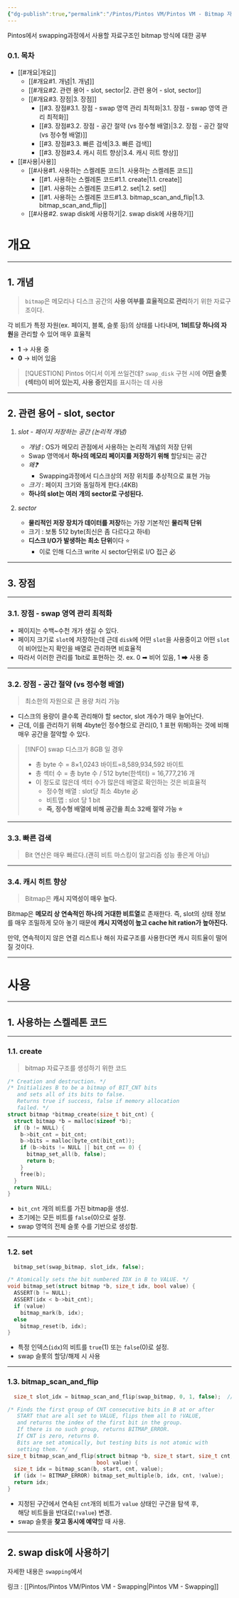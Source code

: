 ```yaml
---
{"dg-publish":true,"permalink":"/Pintos/Pintos VM/Pintos VM - Bitmap 자료구조 공부/","noteIcon":"","created":"2025-10-08T11:46:53.199+09:00","updated":"2025-10-15T16:22:38.732+09:00"}
---
```





Pintos에서 swapping과정에서 사용할 자료구조인 bitmap 방식에 대한 공부 

### 0.1.  목차

- [[#개요|개요]]
	- [[#개요#1.  개념|1.  개념]]
	- [[#개요#2.  관련 용어 - slot, sector|2.  관련 용어 - slot, sector]]
	- [[#개요#3.  장점|3.  장점]]
		- [[#3.  장점#3.1.  장점 - swap 영역 관리 최적화|3.1.  장점 - swap 영역 관리 최적화]]
		- [[#3.  장점#3.2.  장점 - 공간 절약 (vs 정수형 배열)|3.2.  장점 - 공간 절약 (vs 정수형 배열)]]
		- [[#3.  장점#3.3.  빠른 검색|3.3.  빠른 검색]]
		- [[#3.  장점#3.4.  캐시 히트 향상|3.4.  캐시 히트 향상]]
- [[#사용|사용]]
	- [[#사용#1.  사용하는 스켈레톤 코드|1.  사용하는 스켈레톤 코드]]
		- [[#1.  사용하는 스켈레톤 코드#1.1.  create|1.1.  create]]
		- [[#1.  사용하는 스켈레톤 코드#1.2.  set|1.2.  set]]
		- [[#1.  사용하는 스켈레톤 코드#1.3.  bitmap_scan_and_flip|1.3.  bitmap_scan_and_flip]]
	- [[#사용#2.  swap disk에 사용하기|2.  swap disk에 사용하기]]

# 개요 

---
## 1.  개념 

> `bitmap`은 메모리나 디스크 공간의 **사용 여부를 효율적으로 관리**하기 위한 자료구조이다.

각 비트가 특정 자원(ex. 페이지, 블록, 슬롯 등)의 상태를 나타내며, **1비트당 하나의 자원**을 관리할 수 있어 매우 효율적 
- **1** → 사용 중    
- **0** → 비어 있음

>[!QUESTION] Pintos 어디서 이게 쓰일건데?
>`swap_disk` 구현 시에 **어떤 슬롯(섹터)이 비어 있는지, 사용 중인지**를 표시하는 데 사용

---
## 2.  관련 용어 - slot, sector 

1. *slot - 페이지 저장하는 공간 (논리적 개념)*
	- *개념* : OS가 메모리 관점에서 사용하는 논리적 개념의 저장 단위 
	- Swap 영역에서 **하나의 메모리 페이지를 저장하기 위해** 할당되는 공간 
	- *왜❓* 
		- Swapping과정에서 디스크상의 저장 위치를 추상적으로 표현 가능
	- *크기* : 페이지 크기와 동일하게 한다.(4KB)
	- **하나의 slot는 여러 개의 sector로 구성된다.**
	  
2. *sector* 
	- **물리적인 저장 장치가 데이터를 저장**하는 가장 기본적인 **물리적 단위** 
	- 크기 : 보통 512 byte(최신은 좀 다르다고 하네)
	- **디스크 I/O가 발생하는 최소 단위**이다 ⭐
		- 이로 인해 디스크 write 시 sector단위로 I/O 접근 必

---
## 3.  장점 

---
### 3.1.  장점 - swap 영역 관리 최적화 

- 페이지는 수백~수천 개가 생길 수 있다.
- 페이지 크기로 `slot`에 저장하는데 근데 `disk`에 어떤 `slot`을 사용중이고 어떤 `slot`이 비어있는지 확인을 배열로 관리하면 비효율적 
- 따라서 이러한 관리를 1bit로 표현하는 것. ex. 0 ➡ 비어 있음, 1 ➡ 사용 중 

---
### 3.2.  장점 - 공간 절약 (vs 정수형 배열)

> 최소한의 자원으로 큰 용량 처리 가능 

- 디스크의 용량이 클수록 관리해야 할 sector, slot 개수가 매우 늘어난다.
- 근데, 이를 관리하기 위해 4byte인 정수형으로 관리(0, 1 표현 위해)하는 것에 비해 매우 공간을 절약할 수 있다.

> [!INFO] swap 디스크가 8GB 일 경우
> - 총 byte 수 = 8×1,0243 바이트=8,589,934,592 바이트
> - 총 섹터 수 = 총 byte 수 / 512 byte(한섹터) = 16,777,216 개 
> - 이 정도로 많은데 섹터 수가 많은데 배열로 확인하는 것은 비효율적 
> 	- 정수형 배열 : slot당 최소 4byte 必
> 	- 비트맵 : slot 당 1 bit 
> 	- **즉, 정수형 배열에 비해 공간을 최소 32배 절약 가능 ⭐**

---
### 3.3.  빠른 검색 
> Bit 연산은 매우 빠르다.(괜히 비트 마스킹이 알고리즘 성능 좋은게 아님)


---
### 3.4.  캐시 히트 향상 
> Bitmap은 **캐시 지역성이 매우 높다.**

Bitmap은 **메모리 상 연속적인 하나의 거대한 비트열**로 존재한다. 즉, slot의 상태 정보를 매우 조밀하게 모아 놓기 때문에 **캐시 지역성이 높고 cache hit ration가 높아진다.**

만약, 연속적이지 않은 연결 리스트나 해쉬 자료구조를 사용한다면 캐시 히트율이 떨어질 것이다.


---
# 사용 

---
## 1.  사용하는 스켈레톤 코드

---
### 1.1.  create
> bitmap 자료구조를 생성하기 위한 코드

```c
/* Creation and destruction. */
/* Initializes B to be a bitmap of BIT_CNT bits
   and sets all of its bits to false.
   Returns true if success, false if memory allocation
   failed. */
struct bitmap *bitmap_create(size_t bit_cnt) {
  struct bitmap *b = malloc(sizeof *b);
  if (b != NULL) {
    b->bit_cnt = bit_cnt;
    b->bits = malloc(byte_cnt(bit_cnt));
    if (b->bits != NULL || bit_cnt == 0) {
      bitmap_set_all(b, false);
      return b;
    }
    free(b);
  }
  return NULL;
}
```
- `bit_cnt` 개의 비트를 가진 bitmap을 생성.
- 초기에는 모든 비트를 `false`(0)으로 설정.
- swap 영역의 전체 슬롯 수를 기반으로 생성함.

---
### 1.2.  set
```c
  bitmap_set(swap_bitmap, slot_idx, false);
```
```c
/* Atomically sets the bit numbered IDX in B to VALUE. */
void bitmap_set(struct bitmap *b, size_t idx, bool value) {
  ASSERT(b != NULL);
  ASSERT(idx < b->bit_cnt);
  if (value)
    bitmap_mark(b, idx);
  else
    bitmap_reset(b, idx);
}

```
- 특정 인덱스(`idx`)의 비트를 `true`(1) 또는 `false`(0)로 설정.
- swap 슬롯의 할당/해제 시 사용


---
### 1.3.  bitmap_scan_and_flip
```c
  size_t slot_idx = bitmap_scan_and_flip(swap_bitmap, 0, 1, false);  // false 는 빈거
```
```c
/* Finds the first group of CNT consecutive bits in B at or after
   START that are all set to VALUE, flips them all to !VALUE,
   and returns the index of the first bit in the group.
   If there is no such group, returns BITMAP_ERROR.
   If CNT is zero, returns 0.
   Bits are set atomically, but testing bits is not atomic with
   setting them. */
size_t bitmap_scan_and_flip(struct bitmap *b, size_t start, size_t cnt,
                            bool value) {
  size_t idx = bitmap_scan(b, start, cnt, value);
  if (idx != BITMAP_ERROR) bitmap_set_multiple(b, idx, cnt, !value);
  return idx;
}
```
- 지정된 구간에서 연속된 `cnt`개의 비트가 `value` 상태인 구간을 탐색 후,  
    해당 비트들을 반대로(`!value`) 변경.
- swap 슬롯을 **찾고 동시에 예약**할 때 사용.


---
## 2.  swap disk에 사용하기
자세한 내용은 `swapping`에서

링크 : [[Pintos/Pintos VM/Pintos VM - Swapping\|Pintos VM - Swapping]]
